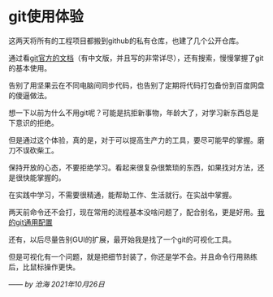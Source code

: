 # git使用体验

这两天将所有的工程项目都搬到github的私有仓库，也建了几个公开仓库。

通过看[git官方的文档](https://git-scm.com/book/zh)（有中文版，并且写的非常详尽），还有搜索，慢慢掌握了git的基本使用。

告别了用坚果云在不同电脑间同步代码，也告别了定期将代码打包备份到百度网盘的傻逼做法。

想一下以前为什么不用git呢？可能是抗拒新事物，年龄大了，对学习新东西总是下意识的拒绝。

但是通过这个体验，真的是，对于可以提高生产力的工具，要尽可能早的掌握。磨刀不误砍柴工。

保持开放的心态，不要拒绝学习。看起来很复杂很繁琐的东西，如果找对方法，还是很快能掌握的。

在实践中学习，不需要很精通，能帮助工作、生活就行。在实战中掌握。

两天前命令还不会打，现在常用的流程基本没啥问题了，配合别名，更是好用。[我的git通用配置](https://github.com/theseazhang/theseazhang.github.io/blob/main/.gitconfig)

还有，以后尽量告别GUI的扩展，最开始我是找了一个git的可视化工具。

但是可视化有一个问题，就是把细节封装了，你还是学不会。并且命令行用熟练后，比鼠标操作更快。


*—— by 沧海 2021年10月26日*